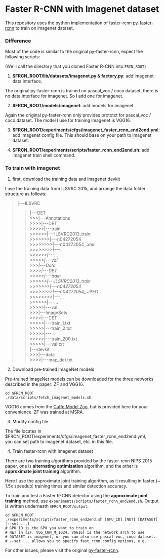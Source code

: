 # Faster R-CNN with Imagenet dataset

This repository uses the python implementation of faster-rcnn [py-faster-rcnn](https://github.com/rbgirshick/py-faster-rcnn) to train on imagenet dataset.

### Difference

Most of the code is similar to the original py-faster-rcnn, expect the following scripts:  

(We'll call the directory that you cloned Faster R-CNN into `FRCN_ROOT`)

1. **$FRCN_ROOT/lib/datasets/imagenet.py & factory.py**: add imagenet data interface.  

The original py-faster-rcnn is trained on pascal_voc / coco dataset, there is no data interface for imagenet. So I add one for imagenet.

2. **$FRCN_ROOT/models/imagenet**: add models for imagenet.  

Again the original py-faster-rcnn only provides prototxt for pascal_voc / coco dataset. The model I use for training imagenet is VGG16.

3. **$FRCN_ROOT/experiments/cfgs/imagenet_faster_rcnn_end2end.yml**: add imagenet config file. This should base on your path to imagenet dataset.

4. **$FRCN_ROOT/experiments/scripts/faster_rcnn_end2end.sh**: add imagenet train shell command.

### To train with imagenet

1. first, download the training data and imagenet devkit  

I use the training data from ILSVRC 2015, and arrange the data folder structure as follows:

>|---ILSVRC  
 >>|---DET  
    >>>|---Annotations  
       >>>>|---DET  
          >>>>>|---train  
             >>>>>>|---ILSVRC2013_train  
                >>>>>>>|---n04272054  
                  >>>>>>>>|---n04272054_*.xml  
                  >>>>>>>>|---...  
             >>>>>>|---...  
          >>>>>|---val  
    >>>|---Data  
        >>>>|---DET  
          >>>>>|---train  
             >>>>>>|---ILSVRC2013_train  
                >>>>>>>|---n04272054  
                  >>>>>>>>|---n04272054_*.JPEG  
                  >>>>>>>>|---...  
             >>>>>>|---...  
          >>>>>|---val          
    >>>|---ImageSets  
        >>>>|---DET  
          >>>>>|---train_1.txt  
          >>>>>|---train_2.txt  
          >>>>>|---...  
          >>>>>|---train_200.txt  
          >>>>>|---val.txt  
 >>|---devkit  
    >>>|---data  
       >>>>|---map_det.txt  


2. Download pre-trained ImageNet models

Pre-trained ImageNet models can be downloaded for the three networks described in the paper: ZF and VGG16.

```Shell
cd $FRCN_ROOT
./data/scripts/fetch_imagenet_models.sh
```
VGG16 comes from the [Caffe Model Zoo](https://github.com/BVLC/caffe/wiki/Model-Zoo), but is provided here for your convenience.
ZF was trained at MSRA.

3. Modify config file

The file locates in $FRCN_ROOT/experiments/cfgs/imagenet_faster_rcnn_end2end.yml,   
you can set path to imagenet dataset, etc. in this file.

4. Train faster-rcnn with Imagenet dataset

There are two training algorithms provided by the faster-rcnn NIPS 2015 paper, one is **alternating optimization** algorithm, 
and the other is **approximate joint training** algorithm.  

Here I use the approximate joint training algorithm, as it resulting in faster (~ 1.5x speedup) training times and similar detection accuracy.  

To train and test a Faster R-CNN detector using the **approximate joint training** method, use `experiments/scripts/faster_rcnn_end2end.sh`.
Output is written underneath `$FRCN_ROOT/output`.

```Shell
cd $FRCN_ROOT
./experiments/scripts/faster_rcnn_end2end.sh [GPU_ID] [NET] [DATASET] [--set ...]
# GPU_ID is the GPU you want to train on
# NET in {ZF, VGG_CNN_M_1024, VGG16} is the network arch to use
# DATASET is imagenet, or you can also use pascal voc, coco dataset.
# --set ... allows you to specify fast_rcnn.config options, e.g.
```


For other issues, please visit the original [py-faster-rcnn](https://github.com/rbgirshick/py-faster-rcnn).